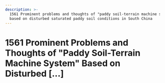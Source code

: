 ```yaml
---
description: >-
  1561 Prominent problems and thoughts of "paddy soil-terrain machine system"
  based on disturbed saturated paddy soil conditions in South China
---
```


# 1561 Prominent Problems and Thoughts of "Paddy Soil-Terrain Machine System" Based on Disturbed \[...]

